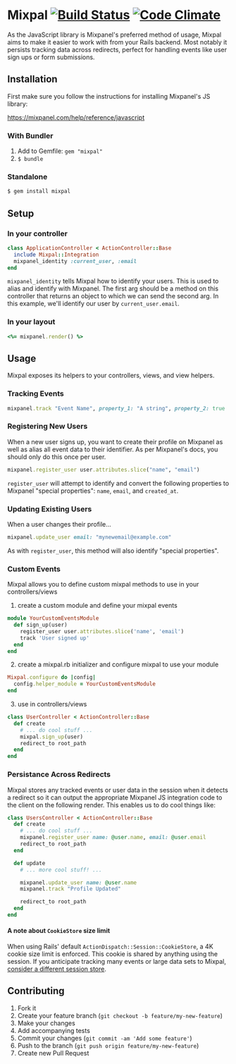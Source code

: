 # Mixpal [![Build Status](https://travis-ci.org/patbenatar/mixpal.svg?branch=master)](https://travis-ci.org/patbenatar/mixpal) [![Code Climate](https://codeclimate.com/github/patbenatar/mixpal/badges/gpa.svg)](https://codeclimate.com/github/patbenatar/mixpal)

As the JavaScript library is Mixpanel's preferred method of usage,
Mixpal aims to make it easier to work with from your Rails backend.
Most notably it persists tracking data across redirects, perfect for handling
events like user sign ups or form submissions.

## Installation

First make sure you follow the instructions for installing Mixpanel's JS
library:

https://mixpanel.com/help/reference/javascript

### With Bundler

1. Add to Gemfile: `gem "mixpal"`
1. `$ bundle`

### Standalone

```bash
$ gem install mixpal
```

## Setup

### In your controller

```ruby
class ApplicationController < ActionController::Base
  include Mixpal::Integration
  mixpanel_identity :current_user, :email
end
```

`mixpanel_identity` tells Mixpal how to identify your users. This
is used to alias and identify with Mixpanel. The first arg should be a method
on this controller that returns an object to which we can send the second arg.
In this example, we'll identify our user by `current_user.email`.

### In your layout

```ruby
<%= mixpanel.render() %>
```

## Usage

Mixpal exposes its helpers to your controllers, views, and view helpers.

### Tracking Events

```ruby
mixpanel.track "Event Name", property_1: "A string", property_2: true
```

### Registering New Users

When a new user signs up, you want to create their profile on Mixpanel as well
as alias all event data to their identifier. As per Mixpanel's docs, you should
only do this once per user.

```ruby
mixpanel.register_user user.attributes.slice("name", "email")
```

`register_user` will attempt to identify and convert the following properties to
Mixpanel "special properties": `name`, `email`, and `created_at`.

### Updating Existing Users

When a user changes their profile...

```ruby
mixpanel.update_user email: "mynewemail@example.com"
```

As with `register_user`, this method will also identify "special properties".

### Custom Events

Mixpal allows you to define custom mixpal methods to use in your controllers/views

1. create a custom module and define your mixpal events
```ruby
module YourCustomEventsModule
  def sign_up(user)
    register_user user.attributes.slice('name', 'email')
    track 'User signed up'
  end
end
```

2. create a mixpal.rb initializer and configure mixpal to use your module
```ruby
Mixpal.configure do |config|
  config.helper_module = YourCustomEventsModule
end
```

3. use in controllers/views
```ruby
class UserController < ActionController::Base
  def create
    # ... do cool stuff ...
    mixpal.sign_up(user)
    redirect_to root_path
  end
end
```

### Persistance Across Redirects

Mixpal stores any tracked events or user data in the session when
it detects a redirect so it can output the appropriate Mixpanel JS integration
code to the client on the following render. This enables us to do cool things
like:

```ruby
class UsersController < ActionController::Base
  def create
    # ... do cool stuff ...
    mixpanel.register_user name: @user.name, email: @user.email
    redirect_to root_path
  end

  def update
    # ... more cool stuff! ...

    mixpanel.update_user name: @user.name
    mixpanel.track "Profile Updated"

    redirect_to root_path
  end
end
```

#### A note about `CookieStore` size limit

When using Rails' default `ActionDispatch::Session::CookieStore`, a 4K cookie
size limit is enforced. This cookie is shared by anything using the session.
If you anticipate tracking many events or large data sets to Mixpal,
[consider a different session store](http://guides.rubyonrails.org/action_controller_overview.html#session).

## Contributing

1. Fork it
1. Create your feature branch (`git checkout -b feature/my-new-feature`)
1. Make your changes
1. Add accompanying tests
1. Commit your changes (`git commit -am 'Add some feature'`)
1. Push to the branch (`git push origin feature/my-new-feature`)
1. Create new Pull Request
